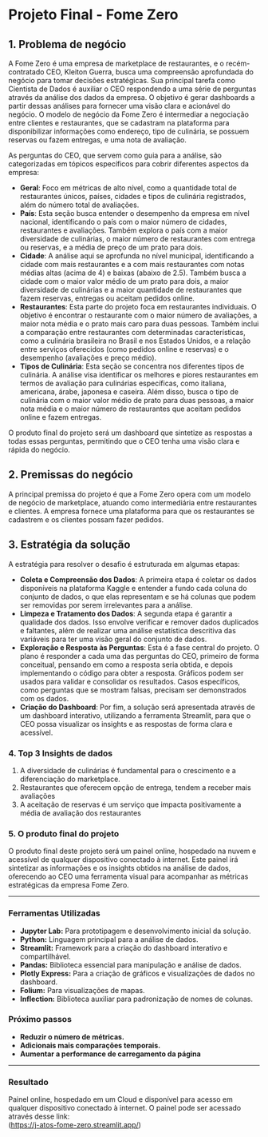 # Projeto Final - Fome Zero

## 1. Problema de negócio

A Fome Zero é uma empresa de marketplace de restaurantes, e o recém-contratado CEO, Kleiton Guerra, busca uma compreensão aprofundada do negócio para tomar decisões estratégicas. Sua principal tarefa como Cientista de Dados é auxiliar o CEO respondendo a uma série de perguntas através da análise dos dados da empresa. O objetivo é gerar dashboards a partir dessas análises para fornecer uma visão clara e acionável do negócio. O modelo de negócio da Fome Zero é intermediar a negociação entre clientes e restaurantes, que se cadastram na plataforma para disponibilizar informações como endereço, tipo de culinária, se possuem reservas ou fazem entregas, e uma nota de avaliação.

As perguntas do CEO, que servem como guia para a análise, são categorizadas em tópicos específicos para cobrir diferentes aspectos da empresa:

- **Geral**: Foco em métricas de alto nível, como a quantidade total de restaurantes únicos, países, cidades e tipos de culinária registrados, além do número total de avaliações.
- **País**: Esta seção busca entender o desempenho da empresa em nível nacional, identificando o país com o maior número de cidades, restaurantes e avaliações. Também explora o país com a maior diversidade de culinárias, o maior número de restaurantes com entrega ou reservas, e a média de preço de um prato para dois.
- **Cidade**: A análise aqui se aprofunda no nível municipal, identificando a cidade com mais restaurantes e a com mais restaurantes com notas médias altas (acima de 4) e baixas (abaixo de 2.5). Também busca a cidade com o maior valor médio de um prato para dois, a maior diversidade de culinárias e a maior quantidade de restaurantes que fazem reservas, entregas ou aceitam pedidos online.
- **Restaurantes**: Esta parte do projeto foca em restaurantes individuais. O objetivo é encontrar o restaurante com o maior número de avaliações, a maior nota média e o prato mais caro para duas pessoas. Também inclui a comparação entre restaurantes com determinadas características, como a culinária brasileira no Brasil e nos Estados Unidos, e a relação entre serviços oferecidos (como pedidos online e reservas) e o desempenho (avaliações e preço médio).
- **Tipos de Culinária**: Esta seção se concentra nos diferentes tipos de culinária. A análise visa identificar os melhores e piores restaurantes em termos de avaliação para culinárias específicas, como italiana, americana, árabe, japonesa e caseira. Além disso, busca o tipo de culinária com o maior valor médio de prato para duas pessoas, a maior nota média e o maior número de restaurantes que aceitam pedidos online e fazem entregas.

O produto final do projeto será um dashboard que sintetize as respostas a todas essas perguntas, permitindo que o CEO tenha uma visão clara e rápida do negócio.

## 2. Premissas do negócio

A principal premissa do projeto é que a Fome Zero opera com um modelo de negócio de marketplace, atuando como intermediária entre restaurantes e clientes. A empresa fornece uma plataforma para que os restaurantes se cadastrem e os clientes possam fazer pedidos.

## 3. Estratégia da solução

A estratégia para resolver o desafio é estruturada em algumas etapas:

- **Coleta e Compreensão dos Dados**: A primeira etapa é coletar os dados disponíveis na plataforma Kaggle e entender a fundo cada coluna do conjunto de dados, o que elas representam e se há colunas que podem ser removidas por serem irrelevantes para a análise.
- **Limpeza e Tratamento dos Dados**: A segunda etapa é garantir a qualidade dos dados. Isso envolve verificar e remover dados duplicados e faltantes, além de realizar uma análise estatística descritiva das variáveis para ter uma visão geral do conjunto de dados.
- **Exploração e Resposta às Perguntas**: Esta é a fase central do projeto. O plano é responder a cada uma das perguntas do CEO, primeiro de forma conceitual, pensando em como a resposta seria obtida, e depois implementando o código para obter a resposta. Gráficos podem ser usados para validar e consolidar os resultados. Casos específicos, como perguntas que se mostram falsas, precisam ser demonstrados com os dados.
- **Criação do Dashboard**: Por fim, a solução será apresentada através de um dashboard interativo, utilizando a ferramenta Streamlit, para que o CEO possa visualizar os insights e as respostas de forma clara e acessível.

### 4. Top 3 Insights de dados

1. A diversidade de culinárias é fundamental para o crescimento e a diferenciação do marketplace.
2. Restaurantes que oferecem opção de entrega, tendem a receber mais avaliações
3. A aceitação de reservas é um serviço que impacta positivamente a média de avaliação dos restaurantes

### 5. O produto final do projeto

O produto final deste projeto será um painel online, hospedado na nuvem e acessível de qualquer dispositivo conectado à internet. Este painel irá sintetizar as informações e os insights obtidos na análise de dados, oferecendo ao CEO uma ferramenta visual para acompanhar as métricas estratégicas da empresa Fome Zero.

---
### Ferramentas Utilizadas

* **Jupyter Lab:** Para prototipagem e desenvolvimento inicial da solução.
* **Python:** Linguagem principal para a análise de dados.
* **Streamlit:** Framework para a criação do dashboard interativo e compartilhável.
* **Pandas:** Biblioteca essencial para manipulação e análise de dados.
* **Plotly Express:** Para a criação de gráficos e visualizações de dados no dashboard.
* **Folium:** Para visualizações de mapas.
* **Inflection:** Biblioteca auxiliar para padronização de nomes de colunas.

### Próximo passos
* **Reduzir o número de métricas.**
*  **Adicionais mais comparações temporais.**
*  **Aumentar a performance de carregamento da página**

---

### Resultado

Painel online, hospedado em um Cloud e disponível para acesso em qualquer dispositivo conectado à internet.
O painel pode ser acessado através desse link: <br>
(https://j-atos-fome-zero.streamlit.app/) <br>
